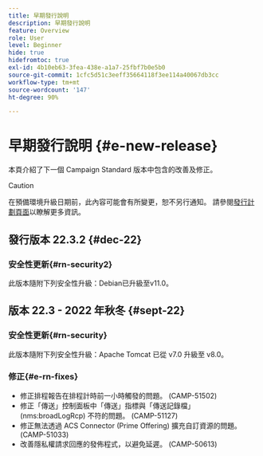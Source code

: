 ```yaml
---
title: 早期發行說明
description: 早期發行說明
feature: Overview
role: User
level: Beginner
hide: true
hidefromtoc: true
exl-id: 4b10eb63-3fea-438e-a1a7-25fbf7b0e5b0
source-git-commit: 1cfc5d51c3eeff35664118f3ee114a40067db3cc
workflow-type: tm+mt
source-wordcount: '147'
ht-degree: 90%

---
```



# 早期發行說明 {#e-new-release}

本頁介紹了下一個 Campaign Standard 版本中包含的改善及修正。

>[!CAUTION]
>
> 在預備環境升級日期前，此內容可能會有所變更，恕不另行通知。 請參閱[發行計劃頁面](../../rn/using/release-planning.md)以瞭解更多資訊。

## 發行版本 22.3.2 {#dec-22}

### 安全性更新{#rn-security2}

此版本隨附下列安全性升級：Debian已升級至v11.0。

## 版本 22.3 - 2022 年秋冬 {#sept-22}

### 安全性更新{#rn-security}

此版本隨附下列安全性升級：Apache Tomcat 已從 v7.0 升級至 v8.0。

### 修正{#e-rn-fixes}

* 修正排程報告在排程計時前一小時觸發的問題。 (CAMP-51502)
* 修正「傳送」控制面板中「傳送」指標與「傳送記錄檔」(nms:broadLogRcp) 不符的問題。 (CAMP-51127)
* 修正無法透過 ACS Connector (Prime Offering) 擴充自訂資源的問題。 (CAMP-51033)
* 改善隱私權請求回應的發佈程式，以避免延遲。 (CAMP-50613)

